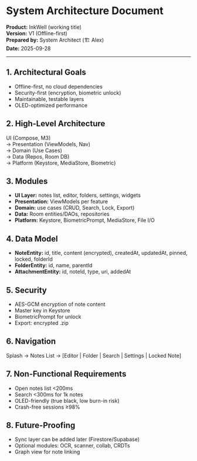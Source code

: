# System Architecture Document

**Product:** InkWell (working title)  
**Version:** V1 (Offline-first)  
**Prepared by:** System Architect (🏗️ Alex)  
**Date:** 2025-09-28  

---

## 1. Architectural Goals
- Offline-first, no cloud dependencies
- Security-first (encryption, biometric unlock)
- Maintainable, testable layers
- OLED-optimized performance

## 2. High-Level Architecture
UI (Compose, M3)  
→ Presentation (ViewModels, Nav)  
→ Domain (Use Cases)  
→ Data (Repos, Room DB)  
→ Platform (Keystore, MediaStore, Biometric)

## 3. Modules
- **UI Layer:** notes list, editor, folders, settings, widgets
- **Presentation:** ViewModels per feature
- **Domain:** use cases (CRUD, Search, Lock, Export)
- **Data:** Room entities/DAOs, repositories
- **Platform:** Keystore, BiometricPrompt, MediaStore, File I/O

## 4. Data Model
- **NoteEntity:** id, title, content (encrypted), createdAt, updatedAt, pinned, locked, folderId
- **FolderEntity:** id, name, parentId
- **AttachmentEntity:** id, noteId, type, uri, addedAt

## 5. Security
- AES-GCM encryption of note content
- Master key in Keystore
- BiometricPrompt for unlock
- Export: encrypted .zip

## 6. Navigation
Splash → Notes List → [Editor | Folder | Search | Settings | Locked Note]

## 7. Non-Functional Requirements
- Open notes list <200ms
- Search <300ms for 1k notes
- OLED-friendly (true black, low burn-in risk)
- Crash-free sessions ≥98%

## 8. Future-Proofing
- Sync layer can be added later (Firestore/Supabase)
- Optional modules: OCR, scanner, collab, CRDTs
- Graph view for note linking
